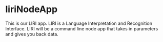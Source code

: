 # liriNodeApp
This is our LIRI app.  LIRI is a Language Interpretation and Recognition Interface. LIRI will be a command line node app that takes in parameters and gives you back data.
